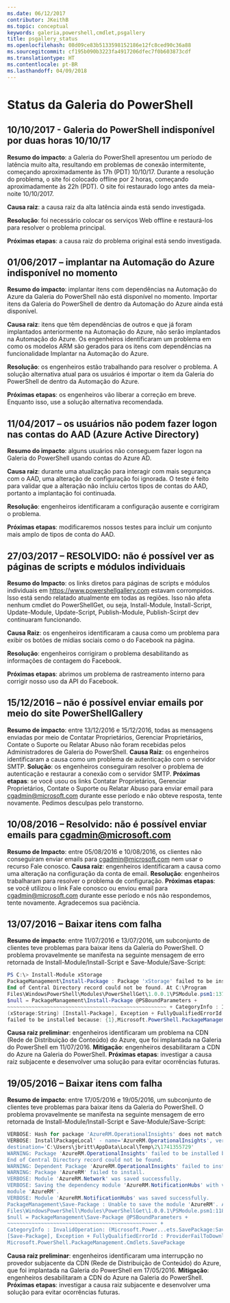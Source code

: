 ```yaml
---
ms.date: 06/12/2017
contributor: JKeithB
ms.topic: conceptual
keywords: galeria,powershell,cmdlet,psgallery
title: psgallery_status
ms.openlocfilehash: 08d09ce83b5133598152186e12fc8ced90c36a88
ms.sourcegitcommit: cf195b090b3223fa4917206dfec7f0b603873cdf
ms.translationtype: HT
ms.contentlocale: pt-BR
ms.lasthandoff: 04/09/2018
---
```

<a name="powershell-gallery-status"></a>Status da Galeria do PowerShell
=========================
## <a name="10102017---powershell-gallery-unavailable-for-2-hours-101017"></a>10/10/2017 - Galeria do PowerShell indisponível por duas horas 10/10/17

__Resumo do impacto__: a Galeria do PowerShell apresentou um período de latência muito alta, resultando em problemas de conexão intermitente, começando aproximadamente às 17h (PDT) 10/10/17. Durante a resolução do problema, o site foi colocado offline por 2 horas, começando aproximadamente às 22h (PDT). O site foi restaurado logo antes da meia-noite 10/10/2017.

__Causa raiz__: a causa raiz da alta latência ainda está sendo investigada.

__Resolução__: foi necessário colocar os serviços Web offline e restaurá-los para resolver o problema principal.

__Próximas etapas__: a causa raiz do problema original está sendo investigada.

## <a name="06012017---deploy-to-azure-automation-currently-unavailable"></a>01/06/2017 – implantar na Automação do Azure indisponível no momento

__Resumo do impacto__: implantar itens com dependências na Automação do Azure da Galeria do PowerShell não está disponível no momento.  Importar itens da Galeria do PowerShell de dentro da Automação do Azure ainda está disponível.

__Causa raiz__: itens que têm dependências de outros e que já foram implantados anteriormente na Automação do Azure, não serão implantados na Automação do Azure. Os engenheiros identificaram um problema em como os modelos ARM são gerados para os itens com dependências na funcionalidade Implantar na Automação do Azure.

__Resolução__: os engenheiros estão trabalhando para resolver o problema.  A solução alternativa atual para os usuários é importar o item da Galeria do PowerShell de dentro da Automação do Azure.

__Próximas etapas__: os engenheiros vão liberar a correção em breve.  Enquanto isso, use a solução alternativa recomendada.


## <a name="04112017---users-unable-to-log-in-with-azure-active-directory-aad-accounts"></a>11/04/2017 – os usuários não podem fazer logon nas contas do AAD (Azure Active Directory)

__Resumo do impacto__: alguns usuários não conseguem fazer logon na Galeria do PowerShell usando contas do Azure AD.

__Causa raiz__: durante uma atualização para interagir com mais segurança com o AAD, uma alteração de configuração foi ignorada.
O teste é feito para validar que a alteração não incluiu certos tipos de contas do AAD, portanto a implantação foi continuada.

__Resolução__: engenheiros identificaram a configuração ausente e corrigiram o problema.

__Próximas etapas__: modificaremos nossos testes para incluir um conjunto mais amplo de tipos de conta do AAD.

## <a name="03272017---resolved-unable-to-see-individual-module-and-script-pages"></a>27/03/2017 – RESOLVIDO: não é possível ver as páginas de scripts e módulos individuais

__Resumo do Impacto__: os links diretos para páginas de scripts e módulos individuais em https://www.powershellgallery.com estavam corrompidos. Isso está sendo relatado atualmente em todas as regiões. Isso não afeta nenhum cmdlet do PowerShellGet, ou seja, Install-Module, Install-Script, Update-Module, Update-Script, Publish-Module, Publish-Scirpt dev continuaram funcionando.

__Causa Raiz__: os engenheiros identificaram a causa como um problema para exibir os botões de mídias sociais como o do Facebook na página.

__Resolução__: engenheiros corrigiram o problema desabilitando as informações de contagem do Facebook.

__Próximas etapas__: abrimos um problema de rastreamento interno para corrigir nosso uso da API do Facebook.

## <a name="12152016---unable-to-send-emails-via-powershellgallery-website"></a>15/12/2016 – não é possível enviar emails por meio do site PowerShellGallery

__Resumo de impacto__: entre 13/12/2016 e 15/12/2016, todas as mensagens enviadas por meio de Contatar Proprietários, Gerenciar Proprietários, Contate o Suporte ou Relatar Abuso não foram recebidas pelos Administradores de Galeria do PowerShell.
__Causa Raiz__: os engenheiros identificaram a causa como um problema de autenticação com o servidor SMTP.
__Solução__: os engenheiros conseguiram resolver o problema de autenticação e restaurar a conexão com o servidor SMTP.
__Próximas etapas__: se você usou os links Contatar Proprietários, Gerenciar Proprietários, Contate o Suporte ou Relatar Abuso para enviar email para cgadmin@microsoft.com durante esse período e não obteve resposta, tente novamente. Pedimos desculpas pelo transtorno.



## <a name="8102016---resolved-unable-to-send-emails-to-cgadminmicrosoftcom"></a>10/08/2016 – Resolvido: não é possível enviar emails para cgadmin@microsoft.com

__Resumo de Impacto__: entre 05/08/2016 e 10/08/2016, os clientes não conseguiram enviar emails para cgadmin@microsoft.com nem usar o recurso Fale conosco.
__Causa raiz__: engenheiros identificaram a causa como uma alteração na configuração da conta de email.
__Resolução__: engenheiros trabalharam para resolver o problema de configuração.
__Próximas etapas__: se você utilizou o link Fale conosco ou enviou email para cgadmin@microsoft.com durante esse período e nós não respondemos, tente novamente. Agradecemos sua paciência.



## <a name="7132016---download-items-failed"></a>13/07/2016 – Baixar itens com falha

__Resumo de impacto__: entre 11/07/2016 e 13/07/2016, um subconjunto de clientes teve problemas para baixar itens da Galeria do PowerShell. O problema provavelmente se manifesta na seguinte mensagem de erro retornada de Install-Module/Install-Script e Save-Module/Save-Script:

```powershell
PS C:\> Install-Module xStorage
PackageManagement\Install-Package : Package 'xStorage' failed to be installed because:
End of Central Directory record could not be found. At C:\Program
Files\WindowsPowerShell\Modules\PowerShellGet\1.0.0.1\PSModule.psm1:1375 char:21 + ...
$null = PackageManagement\Install-Package @PSBoundParameters +
~~~~~~~~~~~~~~~~~~~~~~~~~~~~~~~~~~~~~~~~~~~~~~~~~~~~ + CategoryInfo : InvalidResult:
(xStorage:String) [Install-Package], Exception + FullyQualifiedErrorId : Package '{0}'
failed to be installed because: {1},Microsoft.PowerShell.PackageManagement.Cmdlets.InstallPackage
```

__Causa raiz preliminar__: engenheiros identificaram um problema na CDN (Rede de Distribuição de Conteúdo) do Azure, que foi implantada na Galeria do PowerShell em 11/07/2016.
__Mitigação__: engenheiros desabilitaram a CDN do Azure na Galeria do PowerShell.
__Próximas etapas__: investigar a causa raiz subjacente e desenvolver uma solução para evitar ocorrências futuras.


## <a name="5192016---download-items-failed"></a>19/05/2016 – Baixar itens com falha
__Resumo de impacto__: entre 17/05/2016 e 19/05/2016, um subconjunto de clientes teve problemas para baixar itens da Galeria do PowerShell. O problema provavelmente se manifesta na seguinte mensagem de erro retornada de Install-Module/Install-Script e Save-Module/Save-Script:

```powershell
VERBOSE: Hash for package 'AzureRM.OperationalInsights' does not match hash provided from the server.
VERBOSE: InstallPackageLocal' - name='AzureRM.OperationalInsights', version='1.0.8',
destination='C:\Users\jbritt\AppData\Local\Temp\2\1741355729'
WARNING: Package 'AzureRM.OperationalInsights' failed to be installed because:
End of Central Directory record could not be found.
WARNING: Dependent Package 'AzureRM.OperationalInsights' failed to install.
WARNING: Package 'AzureRM' failed to install.
VERBOSE: Module 'AzureRM.Network' was saved successfully.
VERBOSE: Saving the dependency module 'AzureRM.NotificationHubs' with version '1.0.8' for the
module 'AzureRM'.
VERBOSE: Module 'AzureRM.NotificationHubs' was saved successfully.
PackageManagement\Save-Package : Unable to save the module 'AzureRM'. At C:\Program
Files\WindowsPowerShell\Modules\PowerShellGet\1.0.0.1\PSModule.psm1:1187 char:21 +
$null = PackageManagement\Save-Package @PSBoundParameters +
~~~~~~~~~~~~~~~~~~~~~~~~~~~~~~~~~~~~~~~~~~~~~~~~~ +
CategoryInfo : InvalidOperation: (Microsoft.Power...ets.SavePackage:SavePackage)
[Save-Package], Exception + FullyQualifiedErrorId : ProviderFailToDownloadFile,
Microsoft.PowerShell.PackageManagement.Cmdlets.SavePackage
```

__Causa raiz preliminar__: engenheiros identificaram uma interrupção no provedor subjacente da CDN (Rede de Distribuição de Conteúdo) do Azure, que foi implantada na Galeria do PowerShell em 17/05/2016.
__Mitigação__: engenheiros desabilitaram a CDN do Azure na Galeria do PowerShell.
__Próximas etapas__: investigar a causa raiz subjacente e desenvolver uma solução para evitar ocorrências futuras.